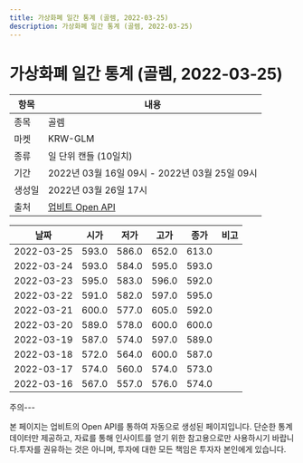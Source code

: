 ```yaml
---
title: 가상화폐 일간 통계 (골렘, 2022-03-25)
description: 가상화폐 일간 통계 (골렘, 2022-03-25)
---
```


가상화폐 일간 통계 (골렘, 2022-03-25)
===

|항목|내용|
|--|--|
|종목|골렘|
|마켓|KRW-GLM|
|종류|일 단위 캔들 (10일치)|
|기간|2022년 03월 16일 09시 - 2022년 03월 25일 09시|
|생성일|2022년 03월 26일 17시|
|출처|[업비트 Open API](https://docs.upbit.com)|


|날짜|시가|저가|고가|종가|비고|
|--|--|--|--|--|--|
|2022-03-25|593.0|586.0|652.0|613.0|    |
|2022-03-24|593.0|584.0|595.0|593.0|    |
|2022-03-23|595.0|583.0|596.0|592.0|    |
|2022-03-22|591.0|582.0|597.0|595.0|    |
|2022-03-21|600.0|577.0|605.0|592.0|    |
|2022-03-20|589.0|578.0|600.0|600.0|    |
|2022-03-19|587.0|574.0|597.0|589.0|    |
|2022-03-18|572.0|564.0|600.0|587.0|    |
|2022-03-17|574.0|560.0|574.0|573.0|    |
|2022-03-16|567.0|557.0|576.0|574.0|    |


주의---

본 페이지는 업비트의 Open API를 통하여 자동으로 생성된 페이지입니다. 단순한 통계 데이터만 제공하고, 자료를 통해 인사이트를 얻기 위한 참고용으로만 사용하시기 바랍니다.투자를 권유하는 것은 아니며, 투자에 대한 모든 책임은 투자자 본인에게 있습니다.